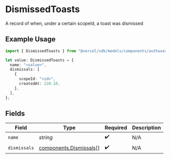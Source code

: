# DismissedToasts

A record of when, under a certain scopeId, a toast was dismissed

## Example Usage

```typescript
import { DismissedToasts } from "@vercel/sdk/models/components/authuser.js";

let value: DismissedToasts = {
  name: "<value>",
  dismissals: [
    {
      scopeId: "<id>",
      createdAt: 220.18,
    },
  ],
};
```

## Fields

| Field                                                            | Type                                                             | Required                                                         | Description                                                      |
| ---------------------------------------------------------------- | ---------------------------------------------------------------- | ---------------------------------------------------------------- | ---------------------------------------------------------------- |
| `name`                                                           | *string*                                                         | :heavy_check_mark:                                               | N/A                                                              |
| `dismissals`                                                     | [components.Dismissals](../../models/components/dismissals.md)[] | :heavy_check_mark:                                               | N/A                                                              |